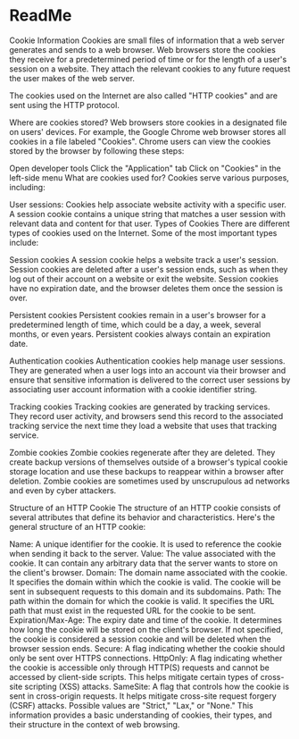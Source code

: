 # ReadMe

Cookie Information
Cookies are small files of information that a web server generates and sends to a web browser. Web browsers store the cookies they receive for a predetermined period of time or for the length of a user's session on a website. They attach the relevant cookies to any future request the user makes of the web server.

The cookies used on the Internet are also called "HTTP cookies" and are sent using the HTTP protocol.

Where are cookies stored?
Web browsers store cookies in a designated file on users' devices. For example, the Google Chrome web browser stores all cookies in a file labeled "Cookies". Chrome users can view the cookies stored by the browser by following these steps:

Open developer tools
Click the "Application" tab
Click on "Cookies" in the left-side menu
What are cookies used for?
Cookies serve various purposes, including:

User sessions: Cookies help associate website activity with a specific user. A session cookie contains a unique string that matches a user session with relevant data and content for that user.
Types of Cookies
There are different types of cookies used on the Internet. Some of the most important types include:

Session cookies
A session cookie helps a website track a user's session. Session cookies are deleted after a user's session ends, such as when they log out of their account on a website or exit the website. Session cookies have no expiration date, and the browser deletes them once the session is over.

Persistent cookies
Persistent cookies remain in a user's browser for a predetermined length of time, which could be a day, a week, several months, or even years. Persistent cookies always contain an expiration date.

Authentication cookies
Authentication cookies help manage user sessions. They are generated when a user logs into an account via their browser and ensure that sensitive information is delivered to the correct user sessions by associating user account information with a cookie identifier string.

Tracking cookies
Tracking cookies are generated by tracking services. They record user activity, and browsers send this record to the associated tracking service the next time they load a website that uses that tracking service.

Zombie cookies
Zombie cookies regenerate after they are deleted. They create backup versions of themselves outside of a browser's typical cookie storage location and use these backups to reappear within a browser after deletion. Zombie cookies are sometimes used by unscrupulous ad networks and even by cyber attackers.

Structure of an HTTP Cookie
The structure of an HTTP cookie consists of several attributes that define its behavior and characteristics. Here's the general structure of an HTTP cookie:

Name: A unique identifier for the cookie. It is used to reference the cookie when sending it back to the server.
Value: The value associated with the cookie. It can contain any arbitrary data that the server wants to store on the client's browser.
Domain: The domain name associated with the cookie. It specifies the domain within which the cookie is valid. The cookie will be sent in subsequent requests to this domain and its subdomains.
Path: The path within the domain for which the cookie is valid. It specifies the URL path that must exist in the requested URL for the cookie to be sent.
Expiration/Max-Age: The expiry date and time of the cookie. It determines how long the cookie will be stored on the client's browser. If not specified, the cookie is considered a session cookie and will be deleted when the browser session ends.
Secure: A flag indicating whether the cookie should only be sent over HTTPS connections.
HttpOnly: A flag indicating whether the cookie is accessible only through HTTP(S) requests and cannot be accessed by client-side scripts. This helps mitigate certain types of cross-site scripting (XSS) attacks.
SameSite: A flag that controls how the cookie is sent in cross-origin requests. It helps mitigate cross-site request forgery (CSRF) attacks. Possible values are "Strict," "Lax," or "None."
This information provides a basic understanding of cookies, their types, and their structure in the context of web browsing.
